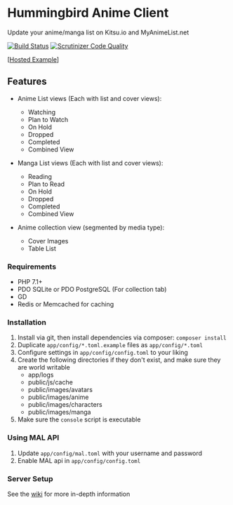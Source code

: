 # Hummingbird Anime Client

Update your anime/manga list on Kitsu.io and MyAnimeList.net

[![Build Status](https://travis-ci.org/timw4mail/HummingBirdAnimeClient.svg?branch=master)](https://travis-ci.org/timw4mail/HummingBirdAnimeClient)
[![Scrutinizer Code Quality](https://scrutinizer-ci.com/g/timw4mail/HummingBirdAnimeClient/badges/quality-score.png?b=master)](https://scrutinizer-ci.com/g/timw4mail/HummingBirdAnimeClient/?branch=master)

[[Hosted Example](https://list.timshomepage.net)]

## Features

* Anime List views (Each with list and cover views):
	* Watching
	* Plan to Watch
	* On Hold
	* Dropped
	* Completed
	* Combined View

* Manga List views (Each with list and cover views):
	* Reading
	* Plan to Read
	* On Hold
	* Dropped
	* Completed
	* Combined View

* Anime collection view (segmented by media type):
	* Cover Images
	* Table List

### Requirements

* PHP 7.1+
* PDO SQLite or PDO PostgreSQL (For collection tab)
* GD
* Redis or Memcached for caching

### Installation

1. Install via git, then install dependencies via composer: `composer install`
2. Duplicate `app/config/*.toml.example` files as `app/config/*.toml`
3. Configure settings in `app/config/config.toml` to your liking
4. Create the following directories if they don't exist, and make sure they are world writable
	* app/logs
	* public/js/cache
	* public/images/avatars
	* public/images/anime
	* public/images/characters
	* public/images/manga
5. Make sure the `console` script is executable

### Using MAL API
1. Update `app/config/mal.toml` with your username and password
2. Enable MAL api in `app/config/config.toml`

### Server Setup

See the [wiki](https://git.timshomepage.net/timw4mail/HummingBirdAnimeClient/wiki)
for more in-depth information

